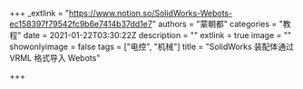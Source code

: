 +++
_extlink = "https://www.notion.so/SolidWorks-Webots-ec158397f79542fc9b6e7414b37dd1e7"
authors = "蒙朝都"
categories = "教程"
date = 2021-01-22T03:30:22Z
description = ""
extlink = true
image = ""
showonlyimage = false
tags = ["电控", "机械"]
title = "SolidWorks 装配体通过 VRML 格式导入 Webots"

+++
